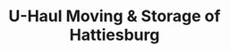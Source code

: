 ---
title: "U-Haul Moving & Storage of Hattiesburg"
url: /hattiesburg/u-haul-moving-and-storage-of-hattiesburg/
shop: storage rental
---